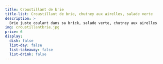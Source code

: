 ```yaml
---
title: Croustillant de brie
title-list: Croustillant de brie, chutney aux airelles, salade verte
description: >
  Brie juste coulant dans sa brick, salade verte, chutney aux airelles.
img: croustillantbrie.jpg
price: 6
display:
  dish: false
  list-day: false
  list-takeaway: false
  list-drink: false
---
```

